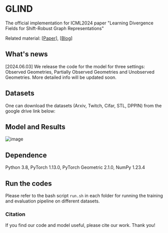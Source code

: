 # GLIND

The official implementation for ICML2024 paper "Learning Divergence Fields for Shift-Robust Graph Representations"

Related material: [[Paper]()], [[Blog]()]

## What's news

[2024.06.03] We release the code for the model for three settings: Observed Geometries, Partially Observed Geometries and Unobserved Geometries. More detailed info will be updated soon.

## Datasets

One can download the datasets (Arxiv, Twitch, Cifar, STL, DPPIN) from the google drive link below:

## Model and Results

![image](https://github.com/fannie1208/GLIND/assets/89764090/ea2c785b-7011-4d04-b8c8-5a328d33f984)

## Dependence

Python 3.8, PyTorch 1.13.0, PyTorch Geometric 2.1.0, NumPy 1.23.4

## Run the codes

Please refer to the bash script `run.sh` in each folder for running the training and evaluation pipeline on different datasets.

### Citation

If you find our code and model useful, please cite our work. Thank you!
